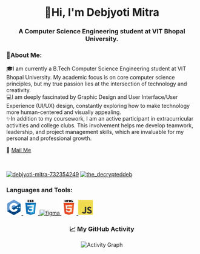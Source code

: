 <h1 align="center">👋Hi, I'm Debjyoti Mitra</h1>
<h3 align="center">A Computer Science Engineering student at VIT Bhopal University.</h3>

<h3 align="left">💫About Me:</h3>
<p align="left">
🎓I am currently a B.Tech Computer Science Engineering student at VIT Bhopal University. My academic focus is on core computer science principles, but my true passion lies at the intersection of technology and creativity.<br>
💻I am deeply fascinated by Graphic Design and User Interface/User Experience (UI/UX) design, constantly exploring how to make technology more human-centered and visually appealing.<br>
✨In addition to my coursework, I am an active participant in extracurricular activities and college clubs. This involvement helps me develop teamwork, leadership, and project management skills, which are invaluable for my personal and professional growth.<br>
</p>
📧 <a href="mailto:debjyoti0800@gmail.com"

<h3 align="left">Mail Me </h3>
<p align="left">
  <br>
   
<a href="https://linkedin.com/in/debjyoti-mitra-732354249" target="blank"><img align="center" src="https://raw.githubusercontent.com/rahuldkjain/github-profile-readme-generator/master/src/images/icons/Social/linked-in-alt.svg" alt="debjyoti-mitra-732354249" height="30" width="40" /></a>
<a href="https://instagram.com/the_decrypteddeb" target="blank"><img align="center" src="https://raw.githubusercontent.com/rahuldkjain/github-profile-readme-generator/master/src/images/icons/Social/instagram.svg" alt="the_decrypteddeb" height="30" width="40" /></a>
</p>

<h3 align="left">Languages and Tools:</h3>
<p align="left">
<a href="https://www.w3schools.com/cpp/" target="_blank" rel="noreferrer">
<img src="https://raw.githubusercontent.com/devicons/devicon/master/icons/cplusplus/cplusplus-original.svg" alt="cplusplus" width="40" height="40"/>
</a>
<a href="https://www.w3schools.com/css/" target="_blank" rel="noreferrer">
<img src="https://raw.githubusercontent.com/devicons/devicon/master/icons/css3/css3-original-wordmark.svg" alt="css3" width="40" height="40"/>
</a>
<a href="https://www.figma.com/" target="_blank" rel="noreferrer">
<img src="https://www.vectorlogo.zone/logos/figma/figma-icon.svg" alt="figma" width="40" height="40"/>
</a>
<a href="https://www.w3.org/html/" target="_blank" rel="noreferrer">
<img src="https://raw.githubusercontent.com/devicons/devicon/master/icons/html5/html5-original-wordmark.svg" alt="html5" width="40" height="40"/>
</a>
<a href="https://developer.mozilla.org/en-US/docs/Web/JavaScript" target="_blank" rel="noreferrer">
<img src="https://raw.githubusercontent.com/devicons/devicon/master/icons/javascript/javascript-original.svg" alt="javascript" width="40" height="40"/>
</a>
</p>

<!-- GitHub Activity Graph -->
<h3 align="center">📈 My GitHub Activity</h3>
<p align="center">
  <img src="https://github-readme-activity-graph.vercel.app/graph?username=dynamicdeb04&theme=tokyo-night" alt="Activity Graph" />
</p>
